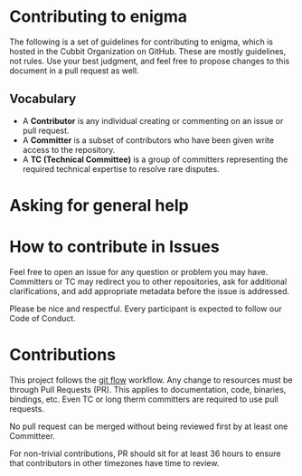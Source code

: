 # Contributing to enigma

The following is a set of guidelines for contributing to enigma, which is hosted in the Cubbit Organization on GitHub. These are mostly guidelines, not rules. Use your best judgment, and feel free to propose changes to this document in a pull request as well.

## Vocabulary

* A **Contributor** is any individual creating or commenting on an issue or pull request.
* A **Committer** is a subset of contributors who have been given write access to the repository.
* A **TC (Technical Committee)** is a group of committers representing the required technical expertise to resolve rare disputes.

# Asking for general help

# How to contribute in Issues

Feel free to open an issue for any question or problem you may have. Committers or TC may redirect you to other repositories, ask for additional clarifications, and add appropriate metadata before the issue is addressed.

Please be nice and respectful. Every participant is expected to follow our Code of Conduct.

# Contributions

This project follows the [git flow](https://github.com/nvie/gitflow) workflow. Any change to resources must be through Pull Requests (PR). This applies to documentation, code, binaries, bindings, etc. Even TC or long therm committers are required to use pull requests. 

No pull request can be merged without being reviewed first by at least one Committeer.

For non-trivial contributions, PR should sit for at least 36 hours to ensure that contributors in other timezones have time to review.